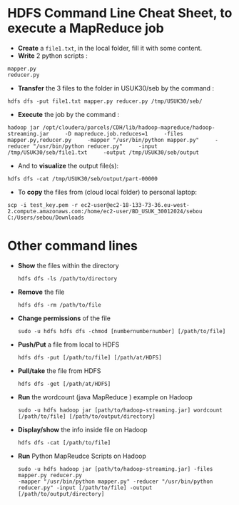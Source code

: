 # HDFS Command Line Cheat Sheet, to execute a MapReduce job

- **Create** a ```file1.txt```, in the local folder, fill it with some content.
- **Write** 2 python scripts :
```
mapper.py
reducer.py
```
- **Transfer** the 3 files to the folder in USUK30/seb by the command :
```
hdfs dfs -put file1.txt mapper.py reducer.py /tmp/USUK30/seb/
```
- **Execute** the job by the command :
```
hadoop jar /opt/cloudera/parcels/CDH/lib/hadoop-mapreduce/hadoop-streaming.jar     -D mapreduce.job.reduces=1     -files mapper.py,reducer.py     -mapper "/usr/bin/python mapper.py"     -reducer "/usr/bin/python reducer.py"     -input /tmp/USUK30/seb/file1.txt     -output /tmp/USUK30/seb/output
```

- And to **visualize** the output file(s):
```
hdfs dfs -cat /tmp/USUK30/seb/output/part-00000
```

- To **copy** the files from (cloud local folder) to personal laptop:
```
scp -i test_key.pem -r ec2-user@ec2-18-133-73-36.eu-west-2.compute.amazonaws.com:/home/ec2-user/BD_USUK_30012024/sebou C:/Users/sebou/Downloads
```












# Other command lines 

- **Show** the files within the directory
  ```
  hdfs dfs -ls /path/to/directory
  ```

- **Remove** the file
  ```
  hdfs dfs -rm /path/to/file
  ```

- **Change permissions** of the file
  ```
  sudo -u hdfs hdfs dfs -chmod [numbernumbernumber] [/path/to/file]
  ```

- **Push/Put** a file from local to HDFS
  ```
  hdfs dfs -put [/path/to/file] [/path/at/HDFS]
  ```

- **Pull/take** the file from HDFS
  ```
  hdfs dfs -get [/path/at/HDFS]
  ```

- **Run** the wordcount (java MapReduce ) example on Hadoop
  ```
  sudo -u hdfs hadoop jar [path/to/hadoop-streaming.jar] wordcount [/path/to/file] [/path/to/output/directory]
  ```

- **Display/show** the info inside file on Hadoop
  ```
  hdfs dfs -cat [/path/to/file]
  ```

- **Run** Python MapReudce Scripts on Hadoop
  ```
  sudo -u hdfs hadoop jar [path/to/hadoop-streaming.jar] -files mapper.py reducer.py
  -mapper "/usr/bin/python mapper.py" -reducer "/usr/bin/python reducer.py" -input [/path/to/file] -output [/path/to/output/directory]
  ```

